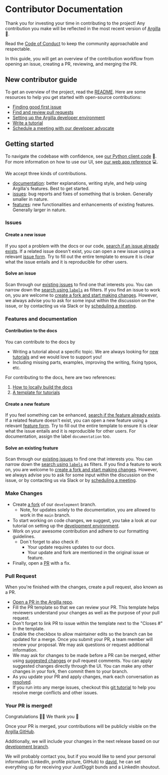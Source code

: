 # Contributor Documentation <!-- omit in toc -->

Thank you for investing your time in contributing to the project! Any contribution you make will be reflected in the most recent version of [Argilla](https://github.com/argilla-io/argilla) 🤩.

Read the [Code of Conduct](https://github.com/argilla-io/argilla/blob/develop/CODE_OF_CONDUCT.md) to keep the community approachable and respectable.

In this guide, you will get an overview of the contribution workflow from opening an issue, creating a PR, reviewing, and merging the PR.

## New contributor guide

To get an overview of the project, read the [README](https://github.com/argilla-io/argilla/blob/develop/README.md). Here are some resources to help you get started with open-source contributions:

- [Finding good first issue](https://github.com/argilla-io/argilla/labels/good%20first%20issue)
- [Find and review pull requests](https://github.com/argilla-io/argilla/pulls)
- [Setting up the Argilla developer environment](./developer_docs.md)
- [Write a tutorial](https://github.com/argilla-io/argilla/issues/2030)
- [Schedule a meeting with our developer advocate](https://calendly.com/argilla-office-hours/meeting-with-david-from-argilla-30m)

## Getting started

To navigate the codebase with confidence, see [our Python client code](https://docs.argilla.io/en/latest/reference/python/index.html) 🐍. For more information on how to use our UI, see [our web app reference](https://docs.argilla.io/en/latest/reference/webapp/index.html) 💻.

We accept three kinds of contributions.
- [documentation](#features-and-documentation): better explanations, writing style, and help using Argilla's features. Best to get started.
- [issues](#issues): bug reports and fixes of something that is broken. Generally smaller in nature.
- [features](#features-and-documentation): new functionalities and enhancements of existing features. Generally larger in nature.

### Issues

#### Create a new issue

If you spot a problem with the docs or our code, [search if an issue already exists](https://github.com/argilla-io/argilla/issues?q=is%3Aissue). If a related issue doesn't exist, you can open a new issue using a relevant [issue form](https://github.com/argilla-io/argilla/issues/new?assignees=&labels=bug&template=bug_report.md&title=). Try to fill out the entire template to ensure it is clear what the issue entails and it is reproducible for other users.

#### Solve an issue

Scan through our [existing issues](https://github.com/argilla-io/argilla/issues?q=is%3Aissue) to find one that interests you. You can narrow down the [search using `labels`](https://github.com/argilla-io/argilla/labels) as filters. If you find an issue to work on, you are welcome to [create a fork and start making changes](#make-changes). However, we always advise you to ask for some input within the discussion on the issue, or by contacting us via Slack or by [scheduling a meeting](https://calendly.com/argilla-office-hours/meeting-with-david-from-argilla-30m).

### Features and documentation

#### Contribution to the docs
You can contribute to the docs by
- Writing a tutorial about a specific topic. We are always looking for [new tutorials](https://github.com/argilla-io/argilla/issues/2030) and we would love to support you!
- Including missing parts, examples, improving the writing, fixing typos, etc.

For contributing to the docs, here are two references:
1. [How to locally build the docs](./developer_docs.md)
2. [A template for tutorials](https://github.com/argilla-io/argilla/blob/develop/docs/_source/tutorials/notebooks/template.ipynb)


#### Create a new feature

If you feel something can be enhanced, [search if the feature already exists](https://github.com/argilla-io/argilla/issues?q=is%3Aissue+label%3Aenhancement).  If a related feature doesn't exist, you can open a new feature using a relevant [feature form](https://github.com/argilla-io/argilla/issues/new?assignees=&labels=enhancement&template=feature_request.md&title=). Try to fill out the entire template to ensure it is clear what the issue entails and it is reproducible for other users. For documentation, assign the label `documentation` too.

#### Solve an existing feature

Scan through our [existing issues](https://github.com/argilla-io/argilla/issues?q=is%3Aissue+label%3Aenhancement) to find one that interests you. You can narrow down the [search using `labels`](https://github.com/argilla-io/argilla/labels) as filters. If you find a feature to work on, you are welcome to [create a fork and start making changes](#make-changes). However, we always advise you to ask for some input within the discussion on the issue, or by contacting us via Slack or by [scheduling a meeting](https://calendly.com/argilla-office-hours/meeting-with-david-from-argilla-30m).

### Make Changes

- Create [a fork](https://github.com/argilla-io/argilla/fork) of our `development` branch.
  - Note, for updates solely to the documentation, you are allowed to work in the `main` branch.
- To start working on code changes, we suggest, you take a look at our tutorial on setting up the [development environment](./developer_docs.md).
- Work on your awesome contribution and adhere to our formatting guidelines.
  - Don´t forget to also check if:
    - Your update requires updates to our docs.
    - Your update and fork are mentioned in the original issue or feature.
- Finally, open a [PR](#pull-request) with a fix.

### Pull Request

When you're finished with the changes, create a pull request, also known as a PR.
- [Open a PR in the Argilla repo](https://github.com/argilla-io/argilla/compare).
- Fill the PR template so that we can review your PR. This template helps reviewers understand your changes as well as the purpose of your pull request.
- Don't forget to link PR to issue within the template next to the "Closes #" in the template.
- Enable the checkbox to allow maintainer edits so the branch can be updated for a merge.
Once you submit your PR, a team member will review your proposal. We may ask questions or request additional information.
- We may ask for changes to be made before a PR can be merged, either using [suggested changes](https://docs.github.com/en/github/collaborating-with-issues-and-pull-requests/incorporating-feedback-in-your-pull-request) or pull request comments. You can apply suggested changes directly through the UI. You can make any other changes in your fork, then commit them to your branch.
- As you update your PR and apply changes, mark each conversation as [resolved](https://docs.github.com/en/github/collaborating-with-issues-and-pull-requests/commenting-on-a-pull-request#resolving-conversations).
- If you run into any merge issues, checkout this [git tutorial](https://github.com/skills/resolve-merge-conflicts) to help you resolve merge conflicts and other issues.

### Your PR is merged!

Congratulations 🎉🎊 We thank you 🫡

Once your PR is merged, your contributions will be publicly visible on the [Argilla GitHub](https://github.com/argilla-io/argilla#contributors).

Additionally, we will include your changes in the next release based on our [development branch](https://github.com/argilla-io/argilla/tree/develop).

We will probably contact you, but if you would like to send your personal information (LinkedIn, profile picture, GitHub) to [david](mailto:david@argilla.io), he can set everything up for receiving your JustDiggit bunds and a LinkedIn shoutout.
